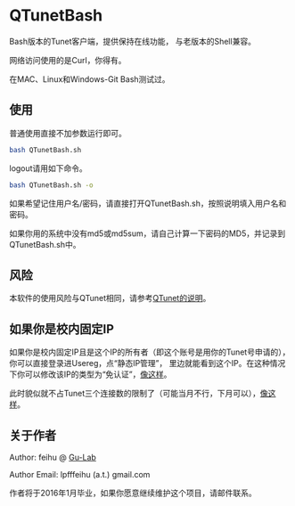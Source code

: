 # QTunetBash
Bash版本的Tunet客户端，提供保持在线功能，
与老版本的Shell兼容。

网络访问使用的是Curl，你得有。

在MAC、Linux和Windows-Git Bash测试过。

## 使用

普通使用直接不加参数运行即可。

```bash
bash QTunetBash.sh
```

logout请用如下命令。

```bash
bash QTunetBash.sh -o
```

如果希望记住用户名/密码，请直接打开QTunetBash.sh，按照说明填入用户名和密码。

如果你用的系统中没有md5或md5sum，请自己计算一下密码的MD5，并记录到QTunetBash.sh中。


## 风险

本软件的使用风险与QTunet相同，请参考[QTunet的说明](https://github.com/lpffeihu/QTunet)。

## 如果你是校内固定IP

如果你是校内固定IP且是这个IP的所有者（即这个账号是用你的Tunet号申请的），你可以直接登录进Usereg，点“静态IP管理”，
里边就能看到这个IP。在这种情况下你可以修改该IP的类型为“免认证”，[像这样](https://cloud.githubusercontent.com/assets/1330058/10931869/76b2fcd2-8306-11e5-9101-e0ff3efcd6fe.png)。

此时貌似就不占Tunet三个连接数的限制了（可能当月不行，下月可以），[像这样](https://cloud.githubusercontent.com/assets/1330058/10931874/7aad0058-8306-11e5-80a7-ebaea1369168.png)。

## 关于作者

Author: feihu @ [Gu-Lab](http://gu.ee.tsinghua.edu.cn/)

Author Email: lpfffeihu (a.t.) gmail.com

作者将于2016年1月毕业，如果你愿意继续维护这个项目，请邮件联系。
